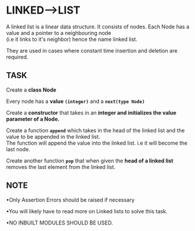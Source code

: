 # LINKED-->LIST

A linked list is a linear data structure. It consists of nodes. Each Node has a value and a pointer to a neighbouring node  
(i.e it links to it's neighbor) hence the name linked list.  

They are used in cases where constant time insertion and deletion are required.   

 

## TASK

 

Create a **class Node**

Every node has a **value `(integer)`**  and a **`next(type Node)`**

Create a **constructor** that takes in an **integer and initializes the value parameter of a Node.**

 

 

Create a function **`append`** which takes in the head of the linked list and the value to be appended in the linked list.  
The function will append the value into the linked list. i.e it will become the last node.

 

Create another function **`pop`** that when given the **head of a linked list** removes the last element from the linked list. 

 

## NOTE

•Only Assertion Errors should be raised if necessary  

•You will likely have to read more on Linked lists to solve this task.  

•NO INBUILT MODULES SHOULD BE USED.  
